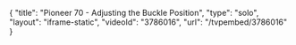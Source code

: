 {
    "title": "Pioneer 70 - Adjusting the Buckle Position",
    "type": "solo",
    "layout": "iframe-static",
    "videoId": "3786016",
    "url": "\/tvpembed\/3786016"
}